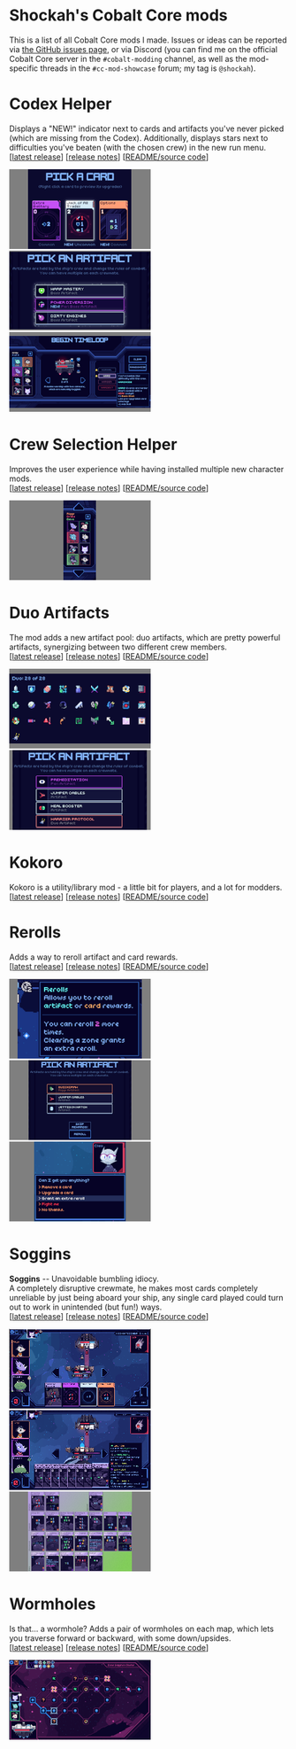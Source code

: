 # Shockah's Cobalt Core mods

This is a list of all Cobalt Core mods I made. Issues or ideas can be reported via [the GitHub issues page](https://github.com/Shockah/Cobalt-Core-Mods/issues), or via Discord (you can find me on the official Cobalt Core server in the `#cobalt-modding` channel, as well as the mod-specific threads in the `#cc-mod-showcase` forum; my tag is `@shockah`).

# Codex Helper

Displays a "NEW!" indicator next to cards and artifacts you've never picked (which are missing from the Codex). Additionally, displays stars next to difficulties you've beaten (with the chosen crew) in the new run menu.  
\[[latest release](https://github.com/Shockah/Cobalt-Core-Mods/releases/tag/release%2Fcodex-helper-1.1.2)] \[[release notes](CodexHelper/docs/release-notes.md)] \[[README/source code](CodexHelper)]

[![Card reward screenshot](CodexHelper/docs/images/card-reward-thumb.png)](CodexHelper/docs/images/card-reward.png)
[![Artifact reward screenshot](CodexHelper/docs/images/artifact-reward-thumb.png)](CodexHelper/docs/images/artifact-reward.png)
[![New run difficulties screenshot](CodexHelper/docs/images/new-run-difficulties-thumb.png)](CodexHelper/docs/images/new-run-difficulties.png)

# Crew Selection Helper

Improves the user experience while having installed multiple new character mods.  
\[[latest release](https://github.com/Shockah/Cobalt-Core-Mods/releases/tag/release%2Fcrew-selection-helper-1.0.0)] \[[release notes](CrewSelectionHelper/docs/release-notes.md)] \[[README/source code](CrewSelectionHelper)]

[![Crew selection screenshot](CrewSelectionHelper/docs/images/crew-selection-thumb.png)](CrewSelectionHelper/docs/images/crew-selection.png)

# Duo Artifacts

The mod adds a new artifact pool: duo artifacts, which are pretty powerful artifacts, synergizing between two different crew members.  
\[[latest release](https://github.com/Shockah/Cobalt-Core-Mods/releases/tag/release%2Fduo-artifacts-1.0.2)] \[[release notes](DuoArtifacts/docs/release-notes.md)] \[[README/source code](DuoArtifacts)]

[![Codex screenshot](DuoArtifacts/docs/images/codex-thumb.png)](DuoArtifacts/docs/images/codex.png)
[![Reward screenshot](DuoArtifacts/docs/images/reward-thumb.png)](DuoArtifacts/docs/images/reward.png)

# Kokoro

Kokoro is a utility/library mod - a little bit for players, and a lot for modders.  
\[[latest release](https://github.com/Shockah/Cobalt-Core-Mods/releases/tag/release%2Fkokoro-1.1.1)] \[[release notes](Kokoro/docs/release-notes.md)] \[[README/source code](Kokoro)]

# Rerolls

Adds a way to reroll artifact and card rewards.  
\[[latest release](https://github.com/Shockah/Cobalt-Core-Mods/releases/tag/release%2Frerolls-1.0.2)] \[[release notes](Rerolls/docs/release-notes.md)] \[[README/source code](Rerolls)]

[![Artifact icon screenshot](Rerolls/docs/images/artifact-thumb.png)](Rerolls/docs/images/artifact.png)
[![Artifact reward screenshot](Rerolls/docs/images/artifact-reward-thumb.png)](Rerolls/docs/images/artifact-reward.png)
[![Shop screenshot](Rerolls/docs/images/shop-thumb.png)](Rerolls/docs/images/shop.png)

# Soggins

**Soggins** -- Unavoidable bumbling idiocy.  
A completely disruptive crewmate, he makes most cards completely unreliable by just being aboard your ship, any single card played could turn out to work in unintended (but fun!) ways.  
\[[latest release](https://github.com/Shockah/Cobalt-Core-Mods/releases/tag/release%2Fsoggins-1.2.0)] \[[release notes](Soggins/docs/release-notes.md)] \[[README/source code](Soggins)]

[![Preview screenshot](Soggins/docs/images/preview-thumb.gif)](Soggins/docs/images/preview.gif)
[![Apologies screenshot](Soggins/docs/images/apologies-thumb.png)](Soggins/docs/images/apologies.png)
[![Cards screenshot](Soggins/docs/images/cards-thumb.png)](Soggins/docs/images/cards.png)

# Wormholes

Is that... a wormhole? Adds a pair of wormholes on each map, which lets you traverse forward or backward, with some down/upsides.  
\[[latest release](https://github.com/Shockah/Cobalt-Core-Mods/releases/tag/release%2Fwormholes-1.0.0)] \[[release notes](Wormholes/docs/release-notes.md)] \[[README/source code](Wormholes)]

[![Map screenshot](Wormholes/docs/images/map-thumb.png)](Wormholes/docs/images/map.png)